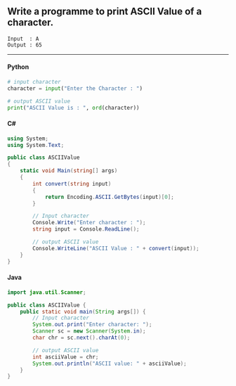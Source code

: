 ## Write a programme to print ASCII Value of a character.

```
Input  : A
Output : 65
```

---

<CodeBlock slots="heading, code" repeat="3" languages="Python, C#, Java" />

#### Python

```python
# input character
character = input("Enter the Character : ")

# output ASCII value
print("ASCII Value is : ", ord(character))
```

#### C#

```cs
using System;
using System.Text;

public class ASCIIValue
{
    static void Main(string[] args)
    {
        int convert(string input)
        {
            return Encoding.ASCII.GetBytes(input)[0];
        }

        // Input character
        Console.Write("Enter character : ");
        string input = Console.ReadLine();

        // output ASCII value
        Console.WriteLine("ASCII Value : " + convert(input));
    }
}
```

#### Java

```java
import java.util.Scanner;

public class ASCIIValue {
    public static void main(String args[]) {
        // Input character
        System.out.print("Enter character: ");
        Scanner sc = new Scanner(System.in);
        char chr = sc.next().charAt(0);

        // output ASCII value
        int asciiValue = chr;
        System.out.println("ASCII value: " + asciiValue);
    }
}  
```
